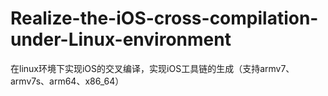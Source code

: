# Realize-the-iOS-cross-compilation-under-Linux-environment
在linux环境下实现iOS的交叉编译，实现iOS工具链的生成（支持armv7、armv7s、arm64、x86_64）
